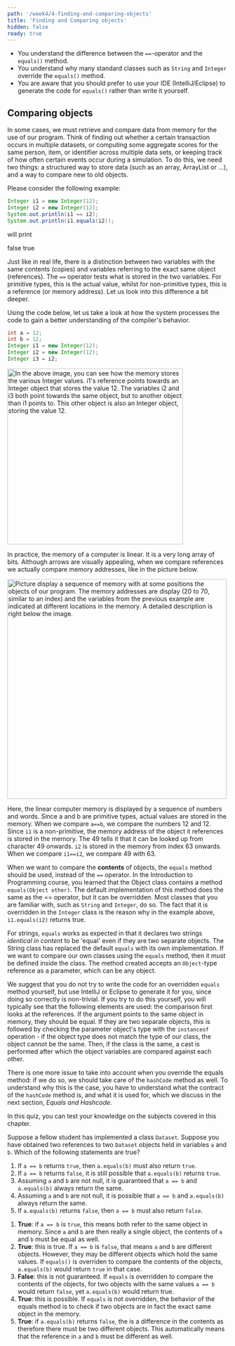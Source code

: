 ```yaml
---
path: '/week4/4-finding-and-comparing-objects'
title: 'Finding and Comparing objects'
hidden: false
ready: true
---
```


<text-box variant='learningObjectives' name='Learning Objectives'>

 - You understand the difference between the `==`-operator and the `equals()` method.
 - You understand why many standard classes such as `String` and `Integer` override the `equals()` method.
 - You are aware that you should prefer to use your IDE (IntelliJ/Eclipse) to generate the code for `equals()` rather than write it yourself.

</text-box>

## Comparing objects
In some cases, we must retrieve and compare data from memory for the use of our program. Think of finding out whether a certain transaction occurs in multiple datasets, or computing some aggregate scores for the same person, item, or identifier across multiple data sets, or keeping track of how often certain events occur during a simulation.
To do this, we need two things: a structured way to store data (such as an array, ArrayList or ...), and a way to compare new to old objects.

Please consider the following example:
```java
Integer i1 = new Integer(12);
Integer i2 = new Integer(12);
System.out.println(i1 == i2);
System.out.println(i1.equals(i2));
```

will print

<sample-output>
false
true
</sample-output>

Just like in real life, there is a distinction between two variables with the same contents (copies) and variables referring to the exact same object (references).
The `==` operator tests what is stored in the two variables. For primitive types, this is the actual value, whilst for non-primitive types, this is a reference (or memory address). Let us look into this difference a bit deeper.

Using the code below, let us take a look at how the system processes the code to gain a better understanding of the compiler's behavior.
```java
int a = 12;
int b = 12;
Integer i1 = new Integer(12);
Integer i2 = new Integer(12);
Integer i3 = i2;
```
<img width="400" alt="In the above image, you can see how the memory stores the various Integer values. i1's reference points towards an Integer object that stores the value 12. The variables i2 and i3 both point towards the same object, but to another object than i1 points to. This other object is also an Integer object, storing the value 12." src="https://user-images.githubusercontent.com/67587903/128515240-8e271590-1110-4ac2-b8ad-22ca7309b688.PNG">

In practice, the memory of a computer is linear. It is a very long array of bits. Although arrows are visually appealing, when we compare references we actually compare memory addresses, like in the picture below.

<img width="500" alt="Picture display a sequence of memory with at some positions the objects of our program. The memory addresses are display (20 to 70, similar to an index) and the variables from the previous example are indicated at different locations in the memory. A detailed description is right below the image." src="https://user-images.githubusercontent.com/67587903/128515242-cf8a2364-b4ef-4127-97f1-3db838abbf24.PNG">

Here, the linear computer memory is displayed by a sequence of numbers and words. Since a and b are primitive types, actual values are stored in the memory. When we compare `a==b`, we compare the numbers 12 and 12.
Since `i1` is a non-primitive, the memory address of the object it references is stored in the memory. The 49 tells it that it can be looked up from character 49 onwards. `i2` is stored in the memory from index 63 onwards. When we compare `i1==i2`, we compare 49 with 63.

When we want to compare the **contents** of objects, the `equals` method should be used, instead of the `==` operator. In the Introduction to Programming course, you learned that the Object class contains a method `equals(Object other)`. The default implementation of this method does the same as the == operator, but it can be overridden. Most classes that you are familiar with, such as `String` and `Integer`, do so. The fact that it is overridden in the `Integer` class is the reason why in the example above, `i1.equals(i2)` returns true.

For strings, `equals` works as expected in that it declares two strings _identical in content_ to be 'equal' even if they are two separate objects. The String class has replaced the default `equals` with its own implementation.
If we want to compare our own classes using the `equals` method, then it must be defined inside the class. The method created accepts an `Object`-type reference as a parameter, which can be any object.

We suggest that you do not try to write the code for an overridden `equals` method yourself, but use IntelliJ or Eclipse to generate it for you, since doing so correctly is non-trivial. If you try to do this yourself,
you will typically see that the following elements are used: the comparison first looks at the references. If the argument points to the same object in memory, they should be equal. If they are two separate objects, this is followed by checking the parameter object's type with the `instanceof` operation - if the object type does not match the type of our class, the object cannot be the same. Then, if the class is the same, a cast is performed after which the object variables are compared against each other.

There is one more issue to take into account when you override the equals method: if we do so, we should take care of the `hashCode` method as well. To understand why this is the case, you have to understand what the contract of the `hashCode` method is, and what it is used for, which we discuss in the next section, *Equals and Hashcode*.

<Exercise title="Test your knowledge">

In this quiz, you can test your knowledge on the subjects covered in this chapter.


Suppose a fellow student has implemented a class `Dataset`. Suppose you have obtained two references to two `Dataset` objects held in variables `a` and `b`.
Which of the following statements are true?

1. If `a == b` returns `true`, then `a.equals(b)` must also return `true`.
2. If `a == b` returns `false`, it is still possible that `a.equals(b)` returns `true`.
3. Assuming `a` and `b` are not null, it is guaranteed that `a == b` and `a.equals(b)` always return the same.
4. Assuming `a` and `b` are not null, it is possible that `a == b` and `a.equals(b)` always return the same.
5. If `a.equals(b)` returns `false`, then `a == b` must also return `false`.

<Solution>

1. **True**: if `a == b` is `true`, this means both refer to the same object in memory. Since `a` and `b` are then really a single object, the contents of `a` and `b` must be equal as well.
2. **True**: this is true. If `a == b` is `false`, that means `a` and `b` are different objects. However, they may be different objects which hold the same values. If `equals()` is overriden to compare the contents of the objects, `a.equals(b)` would return `true` in that case.
3. **False**: this is not guaranteed. If `equals` is overridden to compare the contents of the objects, for two objects with the same values `a == b` would return `false`, yet `a.equals(b)` would return true.
4. **True**: this is possible. If `equals` is not overridden, the behavior of the equals method is to check if two objects are in fact the exact same object in the memory.
5. **True**: if `a.equals(b)` returns `false`, the is a difference in the contents as therefore there must be two different objects. This automatically means that the reference in `a` and `b` must be different as well.

</Solution>

</Exercise>
